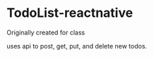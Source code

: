 # TodoList-reactnative
Originally created for class

uses api to post, get, put, and delete new todos. 

